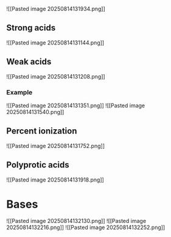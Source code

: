 ![[Pasted image 20250814131934.png]]
## Strong acids
![[Pasted image 20250814131144.png]]

## Weak acids
![[Pasted image 20250814131208.png]]
### Example
![[Pasted image 20250814131351.png]]
![[Pasted image 20250814131540.png]]

## Percent ionization
![[Pasted image 20250814131752.png]]

## Polyprotic acids
![[Pasted image 20250814131918.png]]

# Bases
![[Pasted image 20250814132130.png]]
![[Pasted image 20250814132216.png]]
![[Pasted image 20250814132252.png]]